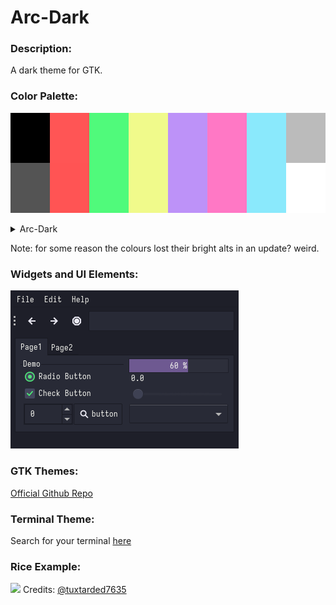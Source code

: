 # Arc-Dark
### Description:
A dark theme for GTK.

### Color Palette:

![](./dracula_palette.png)

<details>
<summary>Arc-Dark</summary>
<table>
	<tr>
		<th>Colour</th>
		<th>Hex</th>
	</tr>
	<tr>
		<td>Background</td>
		<td><code>#000000</code></td>
	</tr>
  <tr>
		<td>Background-bright</td>
		<td><code>#545454</code></td>
	</tr>
  <tr>
		<td>Red</td>
		<td><code>#FF5555</code></td>
	</tr>
  <tr>
		<td>Green</td>
		<td><code>#50FA7B</code></td>
	</tr>
  <tr>
		<td>Yellow</td>
		<td><code>#F0FA8B</code></td>
  </tr>
  <tr>
		<td>Purple</td>
		<td><code>#BD92F8</code></td>
	</tr>
  <tr>
		<td>Pink</td>
		<td><code>#FF78C5</code></td>
	</tr>
  <tr>
		<td>Cyan</td>
		<td><code>#8AE9FC</code></td>
	</tr>
  <tr>
		<td>Foreground</td>
		<td><code>#BBBBBB</code></td>
	</tr>
  <tr>
		<td>Foreground-Bright</td>
		<td><code>#FFFFFF</code></td>
	</tr>
</table>
</details>

Note: for some reason the colours lost their bright alts in an update? weird.

### Widgets and UI Elements:

![](./dracula.png)

### GTK Themes:
[Official Github Repo](https://github.com/dracula/gtk)

### Terminal Theme:

Search for your terminal [here](https://draculatheme.com/)

### Rice Example:

![](https://i.ytimg.com/vi/0zbBrfrJMVQ/maxresdefault.jpg)
Credits: [@tuxtarded7635](https://www.youtube.com/@tuxtarded7635/about)
